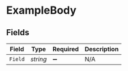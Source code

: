 # ExampleBody


## Fields

| Field              | Type               | Required           | Description        |
| ------------------ | ------------------ | ------------------ | ------------------ |
| `Field`            | *string*           | :heavy_minus_sign: | N/A                |